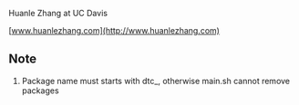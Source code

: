 
Huanle Zhang at UC Davis

[www.huanlezhang.com](http://www.huanlezhang.com)


## Note 

1. Package name must starts with dtc_, otherwise main.sh cannot remove packages
